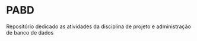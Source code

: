 # PABD
Repositório dedicado as atividades da disciplina de projeto e administração de banco de dados
